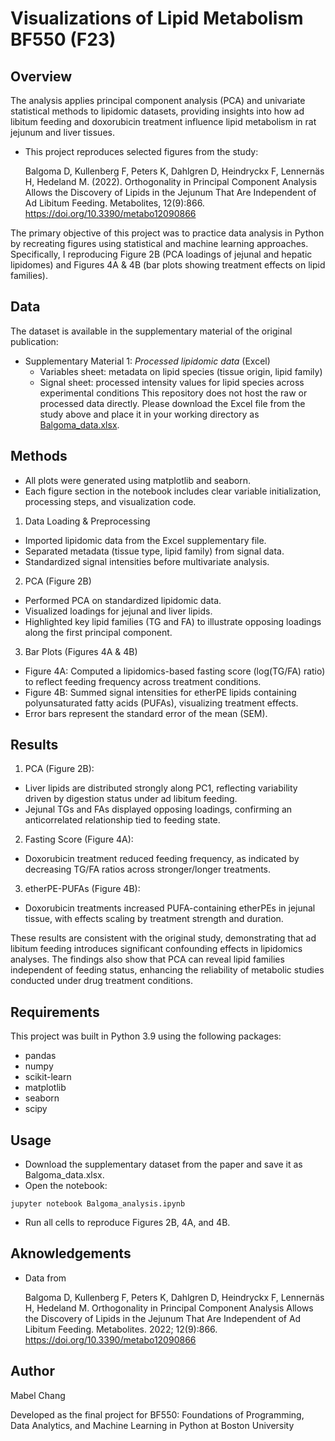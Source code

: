 # Visualizations of Lipid Metabolism BF550 (F23)
## Overview
The analysis applies principal component analysis (PCA) and univariate statistical methods to lipidomic datasets, providing insights into how ad libitum feeding and doxorubicin treatment influence lipid metabolism in rat jejunum and liver tissues.

* This project reproduces selected figures from the study:

    Balgoma D, Kullenberg F, Peters K, Dahlgren D, Heindryckx F, Lennernäs H, Hedeland M. (2022). Orthogonality in Principal Component Analysis Allows the Discovery of Lipids in the Jejunum That Are Independent of Ad Libitum Feeding. Metabolites, 12(9):866. https://doi.org/10.3390/metabo12090866
  
The primary objective of this project was to practice data analysis in Python by recreating figures using statistical and machine learning approaches. Specifically, I reproducing Figure 2B (PCA loadings of jejunal and hepatic lipidomes) and Figures 4A & 4B (bar plots showing treatment effects on lipid families).

## Data
The dataset is available in the supplementary material of the original publication:
* Supplementary Material 1: _Processed lipidomic data_ (Excel)
  * Variables sheet: metadata on lipid species (tissue origin, lipid family)
  * Signal sheet: processed intensity values for lipid species across experimental conditions
This repository does not host the raw or processed data directly. Please download the Excel file from the study above and place it in your working directory as <ins>Balgoma_data.xlsx</ins>.

## Methods
* All plots were generated using matplotlib and seaborn.
* Each figure section in the notebook includes clear variable initialization, processing steps, and visualization code.
  
1. Data Loading & Preprocessing
* Imported lipidomic data from the Excel supplementary file.
* Separated metadata (tissue type, lipid family) from signal data.
* Standardized signal intensities before multivariate analysis.

2. PCA (Figure 2B)
* Performed PCA on standardized lipidomic data.
* Visualized loadings for jejunal and liver lipids.
* Highlighted key lipid families (TG and FA) to illustrate opposing loadings along the first principal component.

3. Bar Plots (Figures 4A & 4B)
* Figure 4A: Computed a lipidomics-based fasting score (log(TG/FA) ratio) to reflect feeding frequency across treatment conditions.
* Figure 4B: Summed signal intensities for etherPE lipids containing polyunsaturated fatty acids (PUFAs), visualizing treatment effects.
* Error bars represent the standard error of the mean (SEM).

## Results
1. PCA (Figure 2B):
* Liver lipids are distributed strongly along PC1, reflecting variability driven by digestion status under ad libitum feeding.
* Jejunal TGs and FAs displayed opposing loadings, confirming an anticorrelated relationship tied to feeding state.

2. Fasting Score (Figure 4A):
* Doxorubicin treatment reduced feeding frequency, as indicated by decreasing TG/FA ratios across stronger/longer treatments.

3. etherPE-PUFAs (Figure 4B):
* Doxorubicin treatments increased PUFA-containing etherPEs in jejunal tissue, with effects scaling by treatment strength and duration.

These results are consistent with the original study, demonstrating that ad libitum feeding introduces significant confounding effects in lipidomics analyses. The findings also show that PCA can reveal lipid families independent of feeding status, enhancing the reliability of metabolic studies conducted under drug treatment conditions.

## Requirements
This project was built in Python 3.9 using the following packages:
* pandas
* numpy
* scikit-learn
* matplotlib
* seaborn
* scipy

## Usage
* Download the supplementary dataset from the paper and save it as Balgoma_data.xlsx.
* Open the notebook:
```
jupyter notebook Balgoma_analysis.ipynb
```
* Run all cells to reproduce Figures 2B, 4A, and 4B.
  
## Aknowledgements
* Data from
  
    Balgoma D, Kullenberg F, Peters K, Dahlgren D, Heindryckx F, Lennernäs H, Hedeland M. Orthogonality in Principal Component Analysis Allows the Discovery of Lipids in the Jejunum That Are Independent of Ad Libitum Feeding. Metabolites. 2022; 12(9):866. https://doi.org/10.3390/metabo12090866

## Author
Mabel Chang

Developed as the final project for BF550: Foundations of Programming, Data Analytics, and Machine Learning in Python at Boston University
